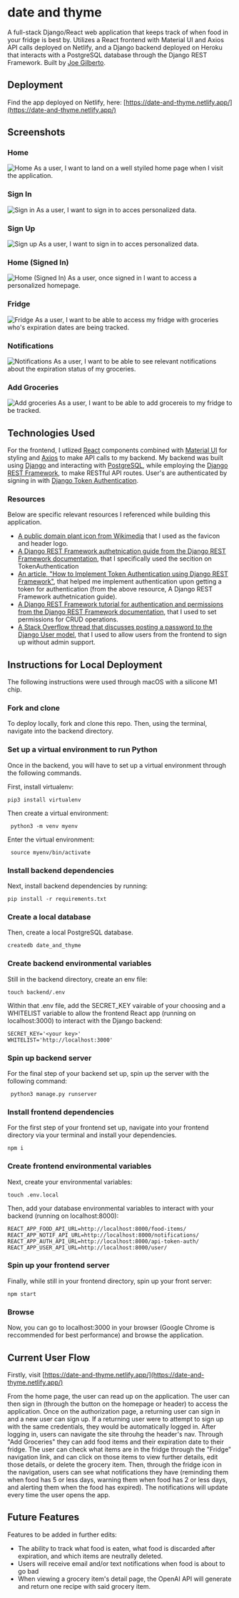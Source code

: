 # date and thyme
A full-stack Django/React web application that keeps track of when food in your fridge is best by.  Utilizes a React frontend with Material UI and Axios API calls deployed on Netlify, and a Django backend deployed on Heroku that interacts with a PostgreSQL database through the Django REST Framework.  Built by [Joe Gilberto](https://joekgilberto.com/).

## Deployment
Find the app deployed on Netlify, here: [https://date-and-thyme.netlify.app/](https://date-and-thyme.netlify.app/)

## Screenshots

### Home
![Home](./lib/assets/readme/home.png)
As a user, I want to land on a well styiled home page when I visit the application.

### Sign In
![Sign in](./lib/assets/readme/sign-in.png)
As a user, I want to sign in to acces personalized data.

### Sign Up
![Sign up](./lib/assets/readme/sign-up.png)
As a user, I want to sign in to acces personalized data.

### Home (Signed In)
![Home (Signed In)](./lib/assets/readme/home-signed-in.png)
As a user, once signed in I want to access a personalized homepage.

### Fridge
![Fridge](./lib/assets/readme/fridge.png)
As a user, I want to be able to access my fridge with groceries who's expiration dates are being tracked.

### Notifications
![Notifications](./lib/assets/readme/notifs.png)
As a user, I want to be able to see relevant notifications about the expiration status of my groceries.

### Add Groceries
![Add groceries](./lib/assets/readme/add-groceries.png)
As a user, I want to be able to add grocereis to my fridge to be tracked.

## Technologies Used

For the frontend, I utlized [React](https://react.dev/) components combined with [Material UI](https://mui.com/material-ui/) for styling and [Axios](https://axios-http.com/) to make API calls to my backend.  My backend was built using [Django](https://www.djangoproject.com/) and interacting with [PostgreSQL](https://www.postgresql.org/), while employing the [Django REST Framework](https://www.django-rest-framework.org/), to make RESTful API routes.  User's are authenticated by signing in with [Django Token Authentication](https://www.django-rest-framework.org/api-guide/authentication/).

### Resources
Below are specific relevant resources I referenced while building this application.

- [A public domain plant icon from Wikimedia](https://commons.wikimedia.org/wiki/File:Plant_(67683)_-_The_Noun_Project.svg) that I used as the favicon and header logo.
- [A Django REST Framework authetnication guide from the Django REST Framework documentation](https://www.django-rest-framework.org/api-guide/authentication/#tokenauthentication), that I specifically used the secition on TokenAuthentication
- [An article, "How to Implement Token Authentication using Django REST Framework"](https://simpleisbetterthancomplex.com/tutorial/2018/11/22/how-to-implement-token-authentication-using-django-rest-framework.html#implementing-the-token-authentication), that helped me implement authentication upon getting a token for authentication (from the above resource, A Django REST Framework authetnication guide).
- [A Django REST Framework tutorial for authentication and permissions from the Django REST Framework documentation](https://www.django-rest-framework.org/tutorial/4-authentication-and-permissions/), that I used to set permissions for CRUD operations.
- [A Stack Overflow thread that discusses posting a password to the Django User model](https://stackoverflow.com/questions/56701988/how-to-fix-invalid-password-format-or-unknown-hashing-algorithm-in-a-custom-u), that I used to allow users from the frontend to sign up without admin support.

## Instructions for Local Deployment
The following instructions were used through macOS with a silicone M1 chip.

### Fork and clone
To deploy locally, fork and clone this repo.  Then, using the terminal, navigate into the backend directory.

### Set up a virtual environment to run Python
Once in the backend, you will have to set up a virtual environment through the following commands.

First, install virtualenv:
```
pip3 install virtualenv
```
Then create a virtual environment:
```
 python3 -m venv myenv
```
Enter the virtual environment:
```
 source myenv/bin/activate
```

### Install backend dependencies
Next, install backend dependencies by running:
```
pip install -r requirements.txt
```

### Create a local database
Then, create a local PostgreSQL database.
```
createdb date_and_thyme 
```

### Create backend environmental variables
Still in the backend directory, create an env file:
```
touch backend/.env
```
Within that .env file, add the SECRET_KEY vairable of your choosing and a WHITELIST variable to allow the frontend React app (running on localhost:3000) to interact with the Django backend:
```
SECRET_KEY='<your key>'
WHITELIST='http://localhost:3000'
```

### Spin up backend server
For the final step of your backend set up, spin up the server with the following command:
```
 python3 manage.py runserver
```

### Install frontend dependencies
For the first step of your frontend set up, navigate into your frontend directory via your terminal and install your dependencies.
```
npm i
```

### Create frontend environmental variables
Next, create your environmental variables:
```
touch .env.local
```
Then, add your database environmental variables to interact with your backend (running on localhost:8000):
```
REACT_APP_FOOD_API_URL=http://localhost:8000/food-items/
REACT_APP_NOTIF_API_URL=http://localhost:8000/notifications/
REACT_APP_AUTH_API_URL=http://localhost:8000/api-token-auth/
REACT_APP_USER_API_URL=http://localhost:8000/user/
```

### Spin up your frontend server
Finally, while still in your frontend directory, spin up your front server:
```
npm start
```

### Browse
Now, you can go to localhost:3000 in your browser (Google Chrome is reccommended for best performance) and browse the application.

## Current User Flow
Firstly, visit [https://date-and-thyme.netlify.app/](https://date-and-thyme.netlify.app/)

From the home page, the user can read up on the application.  The user can then sign in (through the button on the homepage or header) to access the application.  Once on the authorization page, a returning user can sign in and a new user can sign up.  If a returning user were to attempt to sign up with the same credentials, they would be automatically logged in.  After logging in, users can navigate the site throuhg the header's nav.  Through "Add Groceries" they can add food items and their expiration date to their fridge.  The user can check what items are in the fridge through the "Fridge" navigation link, and can click on those items to view further details, edit those details, or delete the grocery item.  Then, through the fridge icon in the navigation, users can see what notifications they have (reminding them when food has 5 or less days, warning them when food has 2 or less days, and alerting them when the food has expired).  The notifications will update every time the user opens the app.

## Future Features
Features to be added in further edits:
- The ability to track what food is eaten, what food is discarded after expiration, and which items are neutrally deleted.
- Users will receive email and/or text notifications when food is about to go bad
- When viewing a grocery item's detail page, the OpenAI API will generate and return one recipe with said grocery item.
